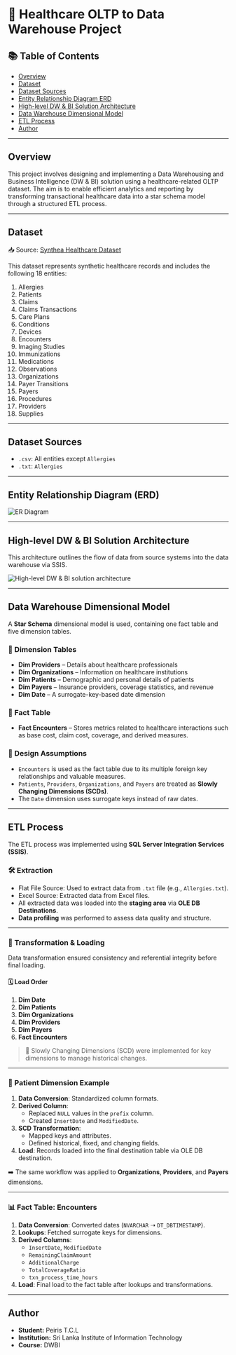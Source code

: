 # 🏥 Healthcare OLTP to Data Warehouse Project

## 📚 Table of Contents

- [Overview](#overview)
- [Dataset](#dataset)
- [Dataset Sources](#dataset-sources)
- [Entity Relationship Diagram ERD](#entity-relationship-diagram-erd)
- [High-level DW & BI Solution Architecture](#high-level-dw--bi-solution-architecture)
- [Data Warehouse Dimensional Model](#data-warehouse-dimensional-model)
- [ETL Process](#etl-process)
- [Author](#author)

---

## Overview

This project involves designing and implementing a Data Warehousing and Business Intelligence (DW & BI) solution using a healthcare-related OLTP dataset. The aim is to enable efficient analytics and reporting by transforming transactional healthcare data into a star schema model through a structured ETL process.

---

## Dataset

📥 Source: [Synthea Healthcare Dataset](https://synthea.mitre.org/downloads)

This dataset represents synthetic healthcare records and includes the following 18 entities:

1. Allergies  
2. Patients  
3. Claims  
4. Claims Transactions  
5. Care Plans  
6. Conditions  
7. Devices  
8. Encounters  
9. Imaging Studies  
10. Immunizations  
11. Medications  
12. Observations  
13. Organizations  
14. Payer Transitions  
15. Payers  
16. Procedures  
17. Providers  
18. Supplies

---

## Dataset Sources

- `.csv`: All entities except `Allergies`
- `.txt`: `Allergies`

---

## Entity Relationship Diagram (ERD)

![ER Diagram](https://drive.google.com/uc?export=view&id=1WohbTvUpQ5sgv4fczP7dBMf1sdwMdI_6)

---

## High-level DW & BI Solution Architecture

This architecture outlines the flow of data from source systems into the data warehouse via SSIS.

![High-level DW & BI solution architecture](https://drive.google.com/uc?export=view&id=1scnqqerQ3plLR1PPxo6Ij0tUCGdJFi3W)

---

## Data Warehouse Dimensional Model

A **Star Schema** dimensional model is used, containing one fact table and five dimension tables.

### 📐 Dimension Tables

- **Dim Providers** – Details about healthcare professionals  
- **Dim Organizations** – Information on healthcare institutions  
- **Dim Patients** – Demographic and personal details of patients  
- **Dim Payers** – Insurance providers, coverage statistics, and revenue  
- **Dim Date** – A surrogate-key-based date dimension

### 🔢 Fact Table

- **Fact Encounters** – Stores metrics related to healthcare interactions such as base cost, claim cost, coverage, and derived measures.

### 📝 Design Assumptions

- `Encounters` is used as the fact table due to its multiple foreign key relationships and valuable measures.
- `Patients`, `Providers`, `Organizations`, and `Payers` are treated as **Slowly Changing Dimensions (SCDs)**.
- The `Date` dimension uses surrogate keys instead of raw dates.

---

## ETL Process

The ETL process was implemented using **SQL Server Integration Services (SSIS)**.

### 🛠️ Extraction

- Flat File Source: Used to extract data from `.txt` file (e.g., `Allergies.txt`).
- Excel Source: Extracted data from Excel files.
- All extracted data was loaded into the **staging area** via **OLE DB Destinations**.
- **Data profiling** was performed to assess data quality and structure.

---

### 🔁 Transformation & Loading

Data transformation ensured consistency and referential integrity before final loading.

#### 🗓️ Load Order

1. **Dim Date**
2. **Dim Patients**
3. **Dim Organizations**
4. **Dim Providers**
5. **Dim Payers**
6. **Fact Encounters**

> 🔄 Slowly Changing Dimensions (SCD) were implemented for key dimensions to manage historical changes.

---

### 👤 Patient Dimension Example

1. **Data Conversion**: Standardized column formats.
2. **Derived Column**:
   - Replaced `NULL` values in the `prefix` column.
   - Created `InsertDate` and `ModifiedDate`.
3. **SCD Transformation**:
   - Mapped keys and attributes.
   - Defined historical, fixed, and changing fields.
4. **Load**: Records loaded into the final destination table via OLE DB destination.

➡️ The same workflow was applied to **Organizations**, **Providers**, and **Payers** dimensions.

---

### 📊 Fact Table: Encounters

1. **Data Conversion**: Converted dates (`NVARCHAR` ➝ `DT_DBTIMESTAMP`).
2. **Lookups**: Fetched surrogate keys for dimensions.
3. **Derived Columns**:
   - `InsertDate`, `ModifiedDate`
   - `RemainingClaimAmount`
   - `AdditionalCharge`
   - `TotalCoverageRatio`
   - `txn_process_time_hours`
4. **Load**: Final load to the fact table after lookups and transformations.

---

## Author

- **Student:** Peiris T.C.L 
- **Institution:** Sri Lanka Institute of Information Technology  
- **Course:** DWBI

